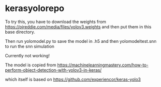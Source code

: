 # kerasyolorepo

To try this, you have to download the weights from https://pjreddie.com/media/files/yolov3.weights and then put them in this base directory.

Then run yolomodel.py to save the model in .h5 and then yolomodeltest.snn to run the snn simulation

Currently not working!

The model is copied from https://machinelearningmastery.com/how-to-perform-object-detection-with-yolov3-in-keras/

which itself is based on https://github.com/experiencor/keras-yolo3
